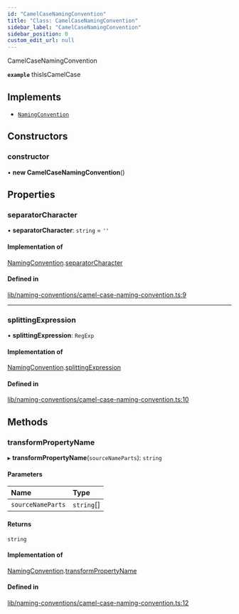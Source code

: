 ```yaml
---
id: "CamelCaseNamingConvention"
title: "Class: CamelCaseNamingConvention"
sidebar_label: "CamelCaseNamingConvention"
sidebar_position: 0
custom_edit_url: null
---
```


CamelCaseNamingConvention

**`example`** thisIsCamelCase

## Implements

- [`NamingConvention`](../interfaces/NamingConvention.md)

## Constructors

### constructor

• **new CamelCaseNamingConvention**()

## Properties

### separatorCharacter

• **separatorCharacter**: `string` = `''`

#### Implementation of

[NamingConvention](../interfaces/NamingConvention.md).[separatorCharacter](../interfaces/NamingConvention.md#separatorcharacter)

#### Defined in

[lib/naming-conventions/camel-case-naming-convention.ts:9](https://github.com/ttshivers/mapper/blob/efc4cb9d/packages/core/src/lib/naming-conventions/camel-case-naming-convention.ts#L9)

___

### splittingExpression

• **splittingExpression**: `RegExp`

#### Implementation of

[NamingConvention](../interfaces/NamingConvention.md).[splittingExpression](../interfaces/NamingConvention.md#splittingexpression)

#### Defined in

[lib/naming-conventions/camel-case-naming-convention.ts:10](https://github.com/ttshivers/mapper/blob/efc4cb9d/packages/core/src/lib/naming-conventions/camel-case-naming-convention.ts#L10)

## Methods

### transformPropertyName

▸ **transformPropertyName**(`sourceNameParts`): `string`

#### Parameters

| Name | Type |
| :------ | :------ |
| `sourceNameParts` | `string`[] |

#### Returns

`string`

#### Implementation of

[NamingConvention](../interfaces/NamingConvention.md).[transformPropertyName](../interfaces/NamingConvention.md#transformpropertyname)

#### Defined in

[lib/naming-conventions/camel-case-naming-convention.ts:12](https://github.com/ttshivers/mapper/blob/efc4cb9d/packages/core/src/lib/naming-conventions/camel-case-naming-convention.ts#L12)
